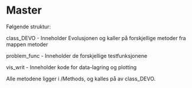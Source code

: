# Master

Følgende struktur:

class_DEVO - Inneholder Evolusjonen og kaller på forskjellige metoder fra mappen metoder

problem_func - Inneholder de forskjellige testfunksjonene

vis_writ - Inneholder kode for data-lagring og plotting

Alle metodene ligger i /Methods, og kalles på av class_DEVO.
